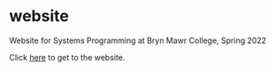 # website
Website for Systems Programming at Bryn Mawr College, Spring 2022 

Click [here](https://brynmawr-cs223-f22.github.io/website/) to get to the website.
